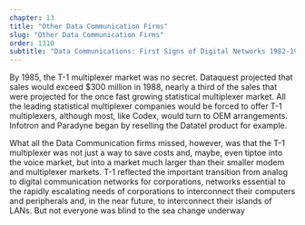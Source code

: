 ```yaml
---
chapter: 13
title: "Other Data Communication Firms"
slug: "Other Data Communication Firms"
order: 1310
subtitle: "Data Communications: First Signs of Digital Networks 1982-1985"
---
```


By 1985, the T-1 multiplexer market was no secret. Dataquest projected that sales would exceed $300 million in 1988, nearly a third of the sales that were projected for the once fast growing statistical multiplexer market. All the leading statistical multiplexer companies would be forced to offer T-1 multiplexers, although most, like Codex, would turn to OEM arrangements. Infotron and Paradyne began by reselling the Datatel product for example.

What all the Data Communication firms missed, however, was that the T-1 multiplexer was not just a way to save costs and, maybe, even tiptoe into the voice market, but into a market much larger than their smaller modem and multiplexer markets. T-1 reflected the important transition from analog to digital communication networks for corporations, networks essential to the rapidly escalating needs of corporations to interconnect their computers and peripherals and, in the near future, to interconnect their islands of LANs. But not everyone was blind to the sea change underway 
